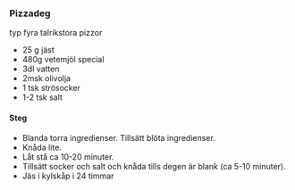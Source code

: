 ### Pizzadeg
typ fyra talrikstora pizzor
- 25 g jäst
- 480g vetemjöl special
- 3dl vatten
- 2msk olivolja
- 1 tsk strösocker
- 1-2 tsk salt

#### Steg
* Blanda torra ingredienser. Tillsätt blöta ingredienser.
* Knåda lite.
* Låt stå ca 10-20 minuter.
* Tillsätt socker och salt och knåda tills degen är blank (ca 5-10 minuter).
* Jäs i kylskåp i 24 timmar
